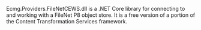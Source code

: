 ﻿Ecmg.Providers.FileNetCEWS.dll is a .NET Core library for connecting to and working with a FileNet P8 object store.  It is a free version of a portion of the Content Transformation Services framework.
